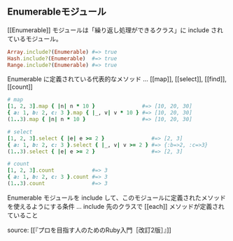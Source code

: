 ## Enumerableモジュール
[[Enumerable]] モジュールは「繰り返し処理ができるクラス」に include されているモジュール。

```rb
Array.include?(Enumerable) #=> true
Hash.include?(Enumerable)  #=> true
Range.include?(Enumerable) #=> true
```

Enumerable に定義されている代表的なメソッド … [[map]], [[select]], [[find]], [[count]]
```rb
# map
[1, 2, 3].map { |n| n * 10 }               #=> [10, 20, 30]
{ a: 1, b: 2, c: 3 }.map { |_, v| v * 10 } #=> [10, 20, 30]
(1..3).map { |n| n * 10 }                  #=> [10, 20, 30]

# select
[1, 2, 3].select { |e| e >= 2 }               #=> [2, 3]
{ a: 1, b: 2, c: 3 }.select { |_, v| v >= 2 } #=> {:b=>2, :c=>3}
(1..3).select { |e| e >= 2 }                  #=> [2, 3]

# count
[1, 2, 3].count            #=> 3
{ a: 1, b: 2, c: 3 }.count #=> 3
(1..3).count               #=> 3
```
Enumerable モジュールを include して、このモジュールに定義されたメソッドを使えるようにする条件 … include 先のクラスで [[each]] メソッドが定義されていること

source: [[『プロを目指す人のためのRuby入門［改訂2版］』]]
